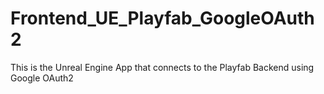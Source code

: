 # Frontend_UE_Playfab_GoogleOAuth2
This is the Unreal Engine App that connects to the Playfab Backend using Google OAuth2
